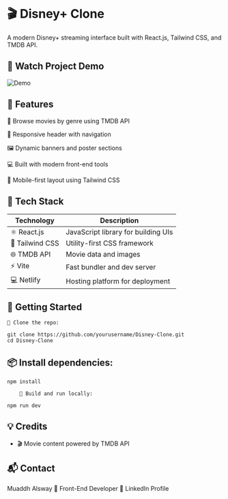 # 🎬 Disney+ Clone

  A modern Disney+ streaming interface built with React.js, Tailwind CSS, and TMDB API.




## 🎥 Watch Project Demo
![Demo](https://github.com/user-attachments/assets/ca248f6b-d0e7-4c57-858c-f6e252daa9cf)








## 🌟 Features

  🎥 Browse movies by genre using TMDB API

  🧭 Responsive header with navigation

  🖼️ Dynamic banners and poster sections

  💻 Built with modern front-end tools

  📱 Mobile-first layout using Tailwind CSS
    
## 🔧 Tech Stack

| Technology     | Description                         |
|----------------|-------------------------------------|
| ⚛️ React.js     | JavaScript library for building UIs |
| 🎨 Tailwind CSS | Utility-first CSS framework         |
| 🌐 TMDB API     | Movie data and images               |
| ⚡ Vite         | Fast bundler and dev server         |
| 💻 Netlify      | Hosting platform for deployment     |

	
	

   

## 🚀 Getting Started

    🧰 Clone the repo:
```
git clone https://github.com/yourusername/Disney-Clone.git
cd Disney-Clone
```
## 📦 Install dependencies:
```
npm install

    🔨 Build and run locally:

npm run dev
```




## 💡 Credits

  - 🎬 Movie content powered by TMDB API

## 📬 Contact

Muaddh Alsway
💼 Front-End Developer
🔗 LinkedIn Profile
